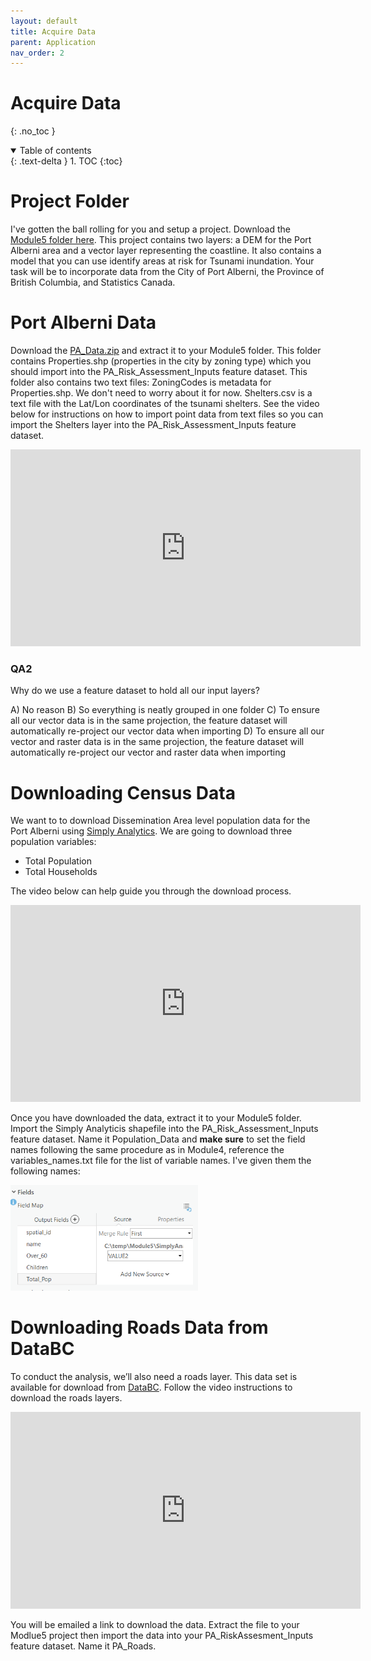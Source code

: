 ```yaml
---
layout: default
title: Acquire Data
parent: Application
nav_order: 2
---
```


# Acquire Data
{: .no_toc }

<details open markdown="block">
  <summary>
    Table of contents
  </summary>
  {: .text-delta }
1. TOC
{:toc}
</details>


# Project Folder

I've gotten the ball rolling for you and setup a project.  Download the [Module5 folder here](https://github.com/June-Skeeter/Module5_GEOS270/blob/main/data/Module5.zip).  This project contains two layers: a DEM for the Port Alberni area and a vector layer representing the coastline.  It also contains a model that you can use identify areas at risk for Tsunami inundation.  Your task will be to incorporate data from the City of Port Alberni, the Province of British Columbia, and Statistics Canada.

# Port Alberni Data

Download the [PA_Data.zip](https://github.com/June-Skeeter/Module5_GEOS270/blob/main/data/PA_Data.zip) and extract it to your Module5 folder.  This folder contains Properties.shp (properties in the city by zoning type) which you should import into the PA_Risk_Assessment_Inputs feature dataset.  This folder also contains two text files:  ZoningCodes is metadata for Properties.shp.  We don't need to worry about it for now.  Shelters.csv is a text file with the Lat/Lon coordinates of the tsunami shelters.  See the video below for instructions on how to import point data from text files so you can import the Shelters layer into the PA_Risk_Assessment_Inputs feature dataset.

<iframe width="560" height="315" src="https://www.youtube.com/embed/KTZ5ix_O8Wo" title="YouTube video player" frameborder="0" allow="accelerometer; autoplay; clipboard-write; encrypted-media; gyroscope; picture-in-picture" allowfullscreen></iframe>

### QA2

Why do we use a feature dataset to hold all our input layers?

A) No reason
B) So everything is neatly grouped in one folder
C) To ensure all our vector data is in the same projection, the feature dataset will automatically re-project our vector data when importing
D) To ensure all our vector and raster data is in the same projection, the feature dataset will automatically re-project our vector and raster data when importing

<!-- C -->


# Downloading Census Data

We want to to download Dissemination Area level population data for the Port Alberni using [Simply Analytics](https://resources.library.ubc.ca/page.php?id=1044).  We are going to download three population variables:

* Total Population
* Total Households

The video below can help guide you through the download process. 

<iframe width="560" height="315" src="https://www.youtube.com/embed/Pe6xiF22kRs" title="YouTube video player" frameborder="0" allow="accelerometer; autoplay; clipboard-write; encrypted-media; gyroscope; picture-in-picture" allowfullscreen></iframe>

Once you have downloaded the data, extract it to your Module5 folder.  Import the Simply Analyticis shapefile into the PA_Risk_Assessment_Inputs feature dataset.  Name it Population_Data and **make sure** to set the field names following the same procedure as in Module4, reference the variables_names.txt file for the list of variable names.  I've given them the following names:

<img src="content/images/Names.png" width=300>

# Downloading Roads Data from DataBC

To conduct the analysis, we’ll also need a roads layer.  This data set is available for download from [DataBC](https://www.data.gov.bc.ca/).  Follow the video instructions to download the roads layers.

<iframe width="560" height="315" src="https://www.youtube.com/embed/5jaULGb5ux4" title="YouTube video player" frameborder="0" allow="accelerometer; autoplay; clipboard-write; encrypted-media; gyroscope; picture-in-picture" allowfullscreen></iframe>

You will be emailed a link to download the data.  Extract the file to your Modlue5 project then import the data into your PA_RiskAssesment_Inputs feature dataset.  Name it PA_Roads.

